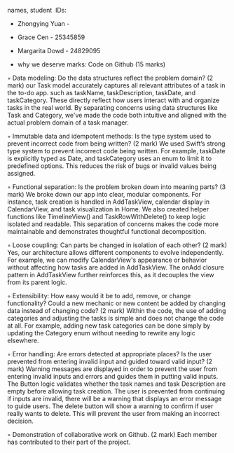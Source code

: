 names, student  IDs:
- Zhongying Yuan - 
- Grace Cen - 25345859
- Margarita Dowd - 24829095

  
- why we deserve marks:
Code on Github (15 marks)

◦ ﻿﻿Data modeling: Do the data structures reflect the problem domain? (2 mark) 
our Task model accurately captures all relevant attributes of a task in the to-do app. such as taskName, taskDescription, taskDate, and taskCategory. These directly reflect how users interact with and organize tasks in the real world. By  separating concerns using data structures like Task and Category, we've made the code both intuitive and aligned with the actual problem domain of a task manager.

◦ ﻿﻿Immutable data and idempotent methods: Is the type system used to prevent incorrect code from being written? (2 mark)
We used Swift’s strong type system to prevent incorrect code being written. For example, taskDate is explicitly typed as Date, and taskCategory uses an enum to limit it to predefined options. This reduces the risk of bugs or invalid values being assigned.

◦ ﻿﻿Functional separation: Is the problem broken down into meaning parts? (3 mark)
We broke down our app into clear, modular components. For instance, task creation is handled in AddTaskView, calendar display in CalendarView, and task visualization in Home. We also created helper functions like TimelineView() and TaskRowWithDelete() to keep logic isolated and readable. This separation of concerns makes the code more maintainable and demonstrates thoughtful functional decomposition.

◦ ﻿﻿Loose coupling: Can parts be changed in isolation of each other? (2 mark)
Yes, our architecture allows different components to evolve independently. For example, we can modify CalendarView's appearance or behavior without affecting how tasks are added in AddTaskView. The onAdd closure pattern in AddTaskView further reinforces this, as it decouples the view from its parent logic.

◦ ﻿﻿Extensibility: How easy would it be to add, remove, or change functionality? Could a new mechanic or new content be added by changing data instead of changing code? (2 mark)
Within the code, the use of adding categories and adjusting the tasks is simple and does not change the code at all. For example, adding new task categories can be done simply by updating the Category enum without needing to rewrite any logic elsewhere.

◦ ﻿﻿Error handling: Are errors detected at appropriate places? Is the user prevented from entering invalid input and guided toward valid input? (2 mark)
Warning messages are displayed in order to prevent the user from entering invalid inputs and errors and guides them in putting valid inputs. 
The Button logic validates whether the task names and task Description are empty before allowing task creation. The user is prevented from continuing if inputs are invalid, there will be a warning that displays an error message to guide users. The delete button will show a warning to confirm if user really wants to delete. This will prevent the user from making an incorrect decision. 

◦ ﻿﻿Demonstration of collaborative work on Github. (2 mark)
Each member has contributed to their part of the project.
